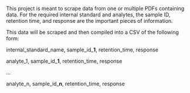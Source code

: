 This project is meant to scrape data from one or multiple PDFs containing data. For the required internal standard and analytes, the sample ID, retention time, and response are the important pieces of information.

This data will be scraped and then compiled into a CSV of the following form:

internal_standard_name, sample_id_**1**, retention_time, response

analyte_1, sample_id_**1**, retention_time, response

...

analyte_n, sample_id_**n**, retention_time, response
